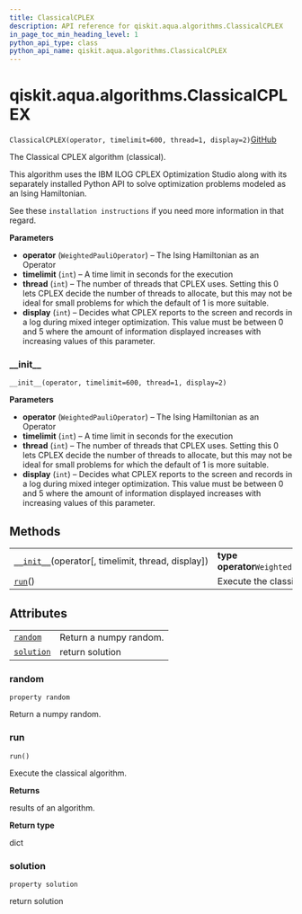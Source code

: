 ```yaml
---
title: ClassicalCPLEX
description: API reference for qiskit.aqua.algorithms.ClassicalCPLEX
in_page_toc_min_heading_level: 1
python_api_type: class
python_api_name: qiskit.aqua.algorithms.ClassicalCPLEX
---
```


# qiskit.aqua.algorithms.ClassicalCPLEX

<span id="qiskit.aqua.algorithms.ClassicalCPLEX" />

`ClassicalCPLEX(operator, timelimit=600, thread=1, display=2)`[GitHub](https://github.com/qiskit-community/qiskit-aqua/tree/stable/0.9/qiskit/aqua/algorithms/minimum_eigen_solvers/cplex/classical_cplex.py "view source code")

The Classical CPLEX algorithm (classical).

This algorithm uses the IBM ILOG CPLEX Optimization Studio along with its separately installed Python API to solve optimization problems modeled as an Ising Hamiltonian.

See these `installation instructions` if you need more information in that regard.

**Parameters**

*   **operator** (`WeightedPauliOperator`) – The Ising Hamiltonian as an Operator
*   **timelimit** (`int`) – A time limit in seconds for the execution
*   **thread** (`int`) – The number of threads that CPLEX uses. Setting this 0 lets CPLEX decide the number of threads to allocate, but this may not be ideal for small problems for which the default of 1 is more suitable.
*   **display** (`int`) – Decides what CPLEX reports to the screen and records in a log during mixed integer optimization. This value must be between 0 and 5 where the amount of information displayed increases with increasing values of this parameter.

### \_\_init\_\_

<span id="qiskit.aqua.algorithms.ClassicalCPLEX.__init__" />

`__init__(operator, timelimit=600, thread=1, display=2)`

**Parameters**

*   **operator** (`WeightedPauliOperator`) – The Ising Hamiltonian as an Operator
*   **timelimit** (`int`) – A time limit in seconds for the execution
*   **thread** (`int`) – The number of threads that CPLEX uses. Setting this 0 lets CPLEX decide the number of threads to allocate, but this may not be ideal for small problems for which the default of 1 is more suitable.
*   **display** (`int`) – Decides what CPLEX reports to the screen and records in a log during mixed integer optimization. This value must be between 0 and 5 where the amount of information displayed increases with increasing values of this parameter.

## Methods

|                                                                                                                                                         |                                          |
| ------------------------------------------------------------------------------------------------------------------------------------------------------- | ---------------------------------------- |
| [`__init__`](#qiskit.aqua.algorithms.ClassicalCPLEX.__init__ "qiskit.aqua.algorithms.ClassicalCPLEX.__init__")(operator\[, timelimit, thread, display]) | **type operator**`WeightedPauliOperator` |
| [`run`](#qiskit.aqua.algorithms.ClassicalCPLEX.run "qiskit.aqua.algorithms.ClassicalCPLEX.run")()                                                       | Execute the classical algorithm.         |

## Attributes

|                                                                                                                |                        |
| -------------------------------------------------------------------------------------------------------------- | ---------------------- |
| [`random`](#qiskit.aqua.algorithms.ClassicalCPLEX.random "qiskit.aqua.algorithms.ClassicalCPLEX.random")       | Return a numpy random. |
| [`solution`](#qiskit.aqua.algorithms.ClassicalCPLEX.solution "qiskit.aqua.algorithms.ClassicalCPLEX.solution") | return solution        |

### random

<span id="qiskit.aqua.algorithms.ClassicalCPLEX.random" />

`property random`

Return a numpy random.

### run

<span id="qiskit.aqua.algorithms.ClassicalCPLEX.run" />

`run()`

Execute the classical algorithm.

**Returns**

results of an algorithm.

**Return type**

dict

### solution

<span id="qiskit.aqua.algorithms.ClassicalCPLEX.solution" />

`property solution`

return solution

